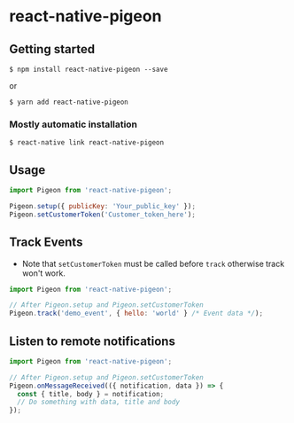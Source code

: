 # react-native-pigeon

## Getting started

`$ npm install react-native-pigeon --save`

or 

`$ yarn add react-native-pigeon`

### Mostly automatic installation

`$ react-native link react-native-pigeon`

## Usage
```javascript
import Pigeon from 'react-native-pigeon';

Pigeon.setup({ publicKey: 'Your_public_key' });
Pigeon.setCustomerToken('Customer_token_here');
```

## Track Events

- Note that `setCustomerToken` must be called before `track` otherwise track won't work.

```javascript
import Pigeon from 'react-native-pigeon';

// After Pigeon.setup and Pigeon.setCustomerToken
Pigeon.track('demo_event', { hello: 'world' } /* Event data */);
```

## Listen to remote notifications

```javascript
import Pigeon from 'react-native-pigeon';

// After Pigeon.setup and Pigeon.setCustomerToken
Pigeon.onMessageReceived(({ notification, data }) => {
  const { title, body } = notification;
  // Do something with data, title and body
});
```
